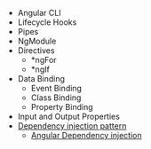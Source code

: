 * Angular CLI
* Lifecycle Hooks
* Pipes
* NgModule
* Directives
  * *ngFor
  * *ngIf
* Data Binding
  * Event Binding
  * Class Binding
  * Property Binding
* Input and Output Properties
* [Dependency injection pattern](https://angular.io/guide/dependency-injection-pattern)
  * [Angular Dependency injection](https://angular.io/guide/dependency-injection)

